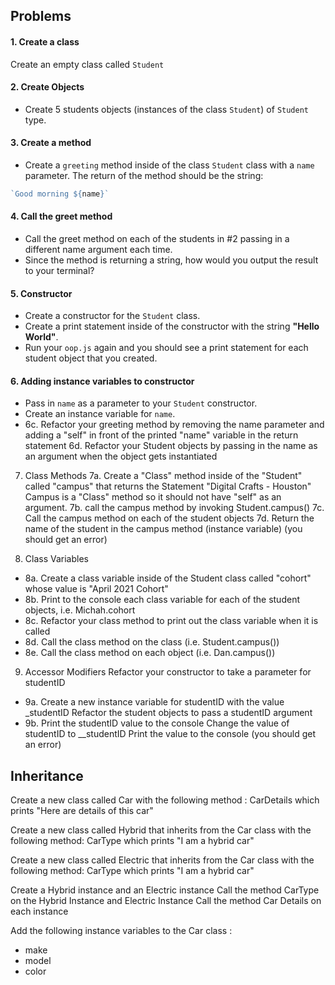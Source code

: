 


## Problems 

#### 1. Create a class
Create an empty class called `Student`


#### 2. Create Objects
- Create 5 students objects (instances of the class `Student`) of `Student` type.


#### 3. Create a method
- Create a `greeting` method inside of the class `Student` class with a `name` parameter. The return of the method should be the string:

```js
`Good morning ${name}`
``` 

#### 4. Call the greet method
- Call the greet method on each of the students in #2 passing in a different
name argument each time. 
- Since the method is returning a string, how would you output the result to your terminal?

#### 5. Constructor 
- Create a constructor for the `Student` class. 
- Create a print statement inside of the constructor with the string **"Hello World"**.
- Run your `oop.js` again and you should see a print statement for each student object that you created. 

#### 6. Adding instance variables to constructor
- Pass in `name` as a parameter to your `Student` constructor. 
- Create an instance variable for `name`.
- 6c. Refactor your greeting method by removing the name parameter and 
adding a "self" in front of the printed "name" variable in the return statement 
6d. Refactor your Student objects by passing in the name as an argument when the
object gets instantiated 

7. Class Methods
7a. Create a "Class" method inside of the "Student" called "campus" that returns the 
Statement "Digital Crafts - Houston"
Campus is a "Class" method so it should not have "self" as an argument. 
7b. call the campus method by invoking Student.campus()
7c. Call the campus method on each of the student objects 
7d. Return the name of the student in the campus method (instance variable) (you should
get an error)

8. Class Variables 
- 8a. Create a class variable inside of the Student class called "cohort" whose value is
"April 2021 Cohort"
- 8b. Print to the console each class variable for each of the student objects, i.e. 
Michah.cohort 
- 8c. Refactor your class method to print out the class variable when it is called 
- 8d. Call the class method on the class (i.e. Student.campus())
- 8e. Call the class method on each object (i.e. Dan.campus())

9. Accessor Modifiers 
Refactor your constructor to take a parameter for studentID
- 9a. Create a new instance variable for studentID with the value _studentID
Refactor the student objects to pass a studentID argument
- 9b. Print the studentID value to the console
Change the value of studentID to __studentID 
Print the value to the console (you should get an error)


## Inheritance 

Create a new class called Car with the following method :
CarDetails which prints "Here are details of this car"

Create a new class called Hybrid that inherits from the Car class
 with the following method: CarType which prints "I am a hybrid car" 


Create a new class called Electric that inherits from the Car class
 with the following  method: CarType which prints "I am a hybrid car" 

Create a Hybrid instance and an Electric instance
Call the method CarType on the Hybrid Instance and Electric Instance 
Call the method Car Details on each instance


Add the following instance variables to the Car class :
- make 
- model 
- color
